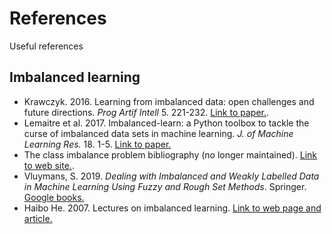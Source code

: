# References

Useful references

## Imbalanced learning

- Krawczyk. 2016. Learning from imbalanced data: open challenges and future directions. _Prog Artif Intell_ 5. 221-232. [Link to paper.](https://link.springer.com/content/pdf/10.1007%2Fs13748-016-0094-0.pdf).
- Lemaitre et al. 2017. Imbalanced-learn: a Python toolbox to tackle the curse of imbalanced data sets in machine learning. _J. of Machine Learning Res._ 18. 1-5. [Link to paper.](http://jmlr.org/papers/volume18/16-365/16-365.pdf)
- The class imbalance problem bibliography (no longer maintained). [Link to web site.](https://www.site.uottawa.ca/~nat/Research/class_imbalance_bibli.html).
- Vluymans, S. 2019. _Dealing with Imbalanced and Weakly Labelled Data in Machine Learning Using Fuzzy and Rough Set Methods_. Springer. [Google books.](https://books.google.com/books?id=R5l7DwAAQBAJ&pg=PA227&lpg=PA227&dq=imbalanced+learning+bibliography&source=bl&ots=rLw7xsyWJ0&sig=ACfU3U3HribiZSfbebiYaCtQSQUdj73t8Q&hl=en&sa=X&ved=2ahUKEwiIv7TnrOriAhUFVd8KHdhVDbE4FBDoATAHegQIDRAB#v=onepage&q=imbalanced%20learning%20bibliography&f=false)
- Haibo He. 2007. Lectures on imbalanced learning. [Link to web page and article.](https://www.ele.uri.edu/faculty/he/)
